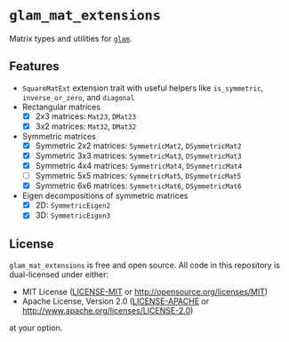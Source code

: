 # `glam_mat_extensions`

Matrix types and utilities for [`glam`].

[`glam`]: https://docs.rs/glam/latest/glam/

## Features

- `SquareMatExt` extension trait with useful helpers like `is_symmetric`, `inverse_or_zero`, and `diagonal`
- Rectangular matrices
  - [x] 2x3 matrices: `Mat23`, `DMat23`
  - [x] 3x2 matrices: `Mat32`, `DMat32`
- Symmetric matrices
  - [x] Symmetric 2x2 matrices: `SymmetricMat2`, `DSymmetricMat2`
  - [x] Symmetric 3x3 matrices: `SymmetricMat3`, `DSymmetricMat3`
  - [x] Symmetric 4x4 matrices: `SymmetricMat4`, `DSymmetricMat4`
  - [ ] Symmetric 5x5 matrices: `SymmetricMat5`, `DSymmetricMat5`
  - [x] Symmetric 6x6 matrices: `SymmetricMat6`, `DSymmetricMat6`
- Eigen decompositions of symmetric matrices
  - [x] 2D: `SymmetricEigen2`
  - [x] 3D: `SymmetricEigen3`

## License

`glam_mat_extensions` is free and open source. All code in this repository is dual-licensed under either:

- MIT License ([LICENSE-MIT](/LICENSE-MIT) or <http://opensource.org/licenses/MIT>)
- Apache License, Version 2.0 ([LICENSE-APACHE](/LICENSE-APACHE) or <http://www.apache.org/licenses/LICENSE-2.0>)

at your option.
